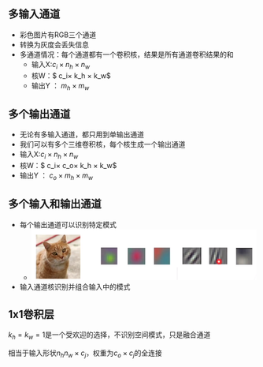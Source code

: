 ## 多输入通道

- 彩色图片有RGB三个通道
- 转换为灰度会丢失信息
- 多通道情况：每个通道都有一个卷积核，结果是所有通道卷积结果的和
  - 输入X:$c_i× n_h × n_w$
  - 核W：$ c_i× k_h × k_w$
  - 输出Y ： $m_h × m_w$ 

## 多个输出通道

- 无论有多输入通道，都只用到单输出通道
- 我们可以有多个三维卷积核，每个核生成一个输出通道
- 输入X:$c_i× n_h × n_w$
- 核W：$ c_i×  c_o× k_h × k_w$
- 输出Y ： $c_o× m_h × m_w$ 

## 多个输入和输出通道

- 每个输出通道可以识别特定模式
  -  ![11.11](img/11.11.png)
- 输入通道核识别并组合输入中的模式

## 1x1卷积层

$k_h = k_w = 1$是一个受欢迎的选择，不识别空间模式，只是融合通道

相当于输入形状$n_h n_w × c_j$，权重为$c_o×c_j$的全连接